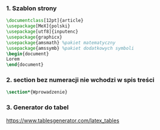 ### 1. Szablon strony 

```latex
\documentclass[12pt]{article}
\usepackage[MeX]{polski}
\usepackage[utf8]{inputenc}
\usepackage{graphicx}
\usepackage{amsmath} %pakiet matematyczny
\usepackage{amssymb} %pakiet dodatkowych symboli
\begin{document}
Lorem
\end{document}

```

### 2. section bez numeracji nie wchodzi w spis treści

```latex
\section*{Wprowadzenie}
```
### 3. Generator do tabel
https://www.tablesgenerator.com/latex_tables




